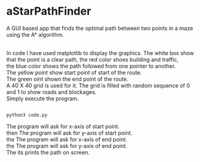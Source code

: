 # aStarPathFinder
A GUI based app that finds the optimal path between two points in a maze using the A* algorithm.</br></br>

In code I have used matplotlib to display the graphics. The white box show that the point is a clear path, the red color shoes building and traffic, </br>
the blue color shows the path followed from one pointer to another. </br>
The yellow point show start point of start of the route. </br>
The green oint shown the end point of the route. </br>
A 40 X 40 grid is used for it. The grid is filled with random sequence of 0 and 1 to show roads and blockages.</br>
Simply execute the program.</br>

<pre><code>
python3 code.py
</code></pre>

The program will ask for x-axis of start point.</br>
then The program will ask for y-axis of start point.</br>
the The program will ask for x-axis of end point.</br>
the The program will ask for y-axis of end point.</br>
The its prints the path on screen.</br>

